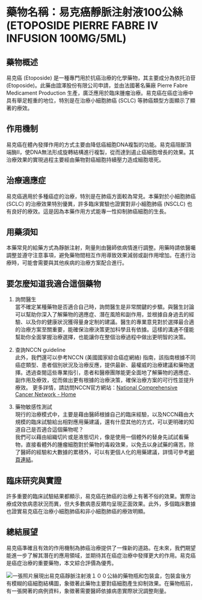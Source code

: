 # 藥物名稱：易克癌靜脈注射液100公絲 (ETOPOSIDE PIERRE FABRE IV INFUSION 100MG/5ML) 

## 藥物概述

易克癌 (Etoposide) 是一種專門用於抗癌治療的化學藥物，其主要成分為依托泊苷 (Etoposide)。此藥由誼澤股份有限公司申請，並由法國著名藥廠 Pierre Fabre Medicament Production 生產，廣泛應用於臨床腫瘤治療。易克癌在癌症治療中具有舉足輕重的地位，特別是在治療小細胞肺癌 (SCLC) 等肺癌類型方面顯示了顯著的療效。

## 作用機制

易克癌在體內發揮作用的方式主要由降低癌細胞DNA複製的功能。易克癌阻斷頂端酶II，使DNA無法形成旋轉結構進行複製，從而達到遏止癌細胞增長的效果。其治療效果的實現過程主要經由藥物對癌細胞持續壓力造成細胞壞死。

## 治療適應症

易克癌適用於多種癌症的治療，特別是在肺癌方面較為常見。本藥對於小細胞肺癌 (SCLC) 的治療效果特別優異，許多臨床實驗也證實對非小細胞肺癌 (NSCLC) 也有良好的療效。這是因為本藥作用方式能專一性抑制肺癌細胞的生長。

## 用藥須知

本藥常見的給藥方式為靜脈注射，劑量則由醫師依病情進行調整。用藥時請依醫囑調整並遵守注意事項，避免藥物間相互作用導致效果減弱或副作用增加。在進行治療時，可能會需要與其他疾病的治療方案配合進行。

## 要怎麼知道我適合這個藥物 

1. 詢問醫生  
當不確定某種藥物是否適合自己時，詢問醫生是非常關鍵的步驟。與醫生討論可以幫助你深入了解藥物的適應症、潛在風險和副作用，並根據自身過去的經驗、以及你的健康狀況獲得量身定制的建議。醫生的專業意見對於選擇最合適的治療方案至關重要，能確保治療決策更加科學且有依據。這樣的溝通不僅能幫助你全面掌握治療選擇，也能讓你在整個治療過程中做出更明智的決策。 

2. 查詢NCCN guideline  
此外，我們還可以參考NCCN (美國國家綜合癌症網絡) 指南，該指南根據不同癌症類型、患者個別狀況及治療反應，提供最新、最權威的治療建議和藥物選擇。透過查閱這些專業指引，患者和醫療團隊能更全面地了解藥物的適應症、副作用及療效，從而做出更有根據的治療決策，確保治療方案的可行性並提升療效。 
更多詳情，請訪問NCCN官方網站：[National Comprehensive Cancer Network - Home](https://www.nccn.org/)

3. 藥物敏感性測試  
現行的治療模式中，主要是藉由醫師根據自己的臨床經驗，以及NCCN藉由大規模的臨床試驗給出相對應用藥建議，還有什麼其他的方式，可以更明確的知道自己是否適合這個藥物呢？   
我們可以藉由組織切片或是液態切片，像是使用一個體外的替身先試試看藥物，直接看體外的腫瘤細胞對於藥物的毒殺效果，以免去以身試藥的痛苦。除了醫師的經驗和大數據的累積外，可以有更個人化的用藥建議，詳情可參考[網頁連結](https://info.cancerfree.io/)。

## 臨床研究與實證

許多重要的臨床試驗結果都顯示，易克癌在肺癌的治療上有著不俗的效果。實際治療成效依病患狀況而異，但大多數病患反饋均呈現正面效果。此外，多個臨床數據也證實易克癌在治療小細胞肺癌和非小細胞肺癌的療效明顯。

## 總結展望

易克癌準確且有效的作用機制為肺癌治療提供了一條新的道路。在未來，我們期望能進一步了解其潛在的應用領域，並期待其在癌症治療中發揮更大的作用。易克癌是癌症治療的重要藥物，本文綜合評價為優秀。

![一張照片展現出易克癌靜脈注射液１００公絲的藥物瓶和包裝盒，包裝盒後方有模糊的癌細胞結構圖，象徵著此藥物主要對癌細胞產生抑制效果。在藥物瓶前，有一張開著的病例資料，象徵著需要醫師依據病患實際狀況調整劑量。](https://i.imgur.com/XIh02Pu.jpeg)